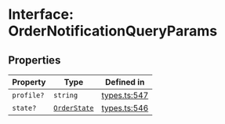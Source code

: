 # Interface: OrderNotificationQueryParams

## Properties

| Property | Type | Defined in |
| ------ | ------ | ------ |
| `profile?` | `string` | [types.ts:547](https://github.com/monerium/js-monorepo/blob/main/packages/sdk/src/types.ts#L547) |
| `state?` | [`OrderState`](/docs/packages/sdk/enumerations/OrderState.md) | [types.ts:546](https://github.com/monerium/js-monorepo/blob/main/packages/sdk/src/types.ts#L546) |
